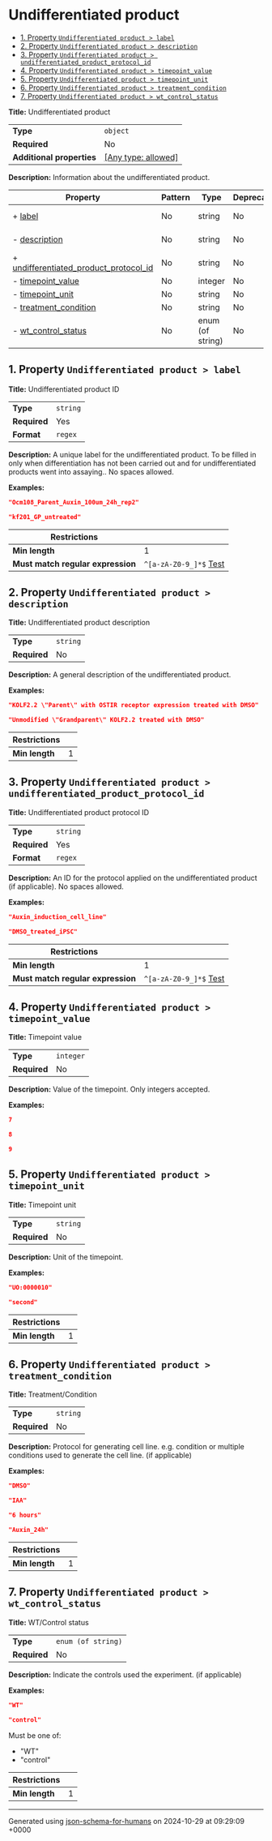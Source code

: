 # Undifferentiated product

- [1. Property `Undifferentiated product > label`](#label)
- [2. Property `Undifferentiated product > description`](#description)
- [3. Property `Undifferentiated product > undifferentiated_product_protocol_id`](#undifferentiated_product_protocol_id)
- [4. Property `Undifferentiated product > timepoint_value`](#timepoint_value)
- [5. Property `Undifferentiated product > timepoint_unit`](#timepoint_unit)
- [6. Property `Undifferentiated product > treatment_condition`](#treatment_condition)
- [7. Property `Undifferentiated product > wt_control_status`](#wt_control_status)

**Title:** Undifferentiated product

|                           |                                                                           |
| ------------------------- | ------------------------------------------------------------------------- |
| **Type**                  | `object`                                                                  |
| **Required**              | No                                                                        |
| **Additional properties** | [[Any type: allowed]](# "Additional Properties of any type are allowed.") |

**Description:** Information about the undifferentiated product.

| Property                                                                         | Pattern | Type             | Deprecated | Definition | Title/Description                    |
| -------------------------------------------------------------------------------- | ------- | ---------------- | ---------- | ---------- | ------------------------------------ |
| + [label](#label )                                                               | No      | string           | No         | -          | Undifferentiated product ID          |
| - [description](#description )                                                   | No      | string           | No         | -          | Undifferentiated product description |
| + [undifferentiated_product_protocol_id](#undifferentiated_product_protocol_id ) | No      | string           | No         | -          | Undifferentiated product protocol ID |
| - [timepoint_value](#timepoint_value )                                           | No      | integer          | No         | -          | Timepoint value                      |
| - [timepoint_unit](#timepoint_unit )                                             | No      | string           | No         | -          | Timepoint unit                       |
| - [treatment_condition](#treatment_condition )                                   | No      | string           | No         | -          | Treatment/Condition                  |
| - [wt_control_status](#wt_control_status )                                       | No      | enum (of string) | No         | -          | WT/Control status                    |

## <a name="label"></a>1. Property `Undifferentiated product > label`

**Title:** Undifferentiated product ID

|              |          |
| ------------ | -------- |
| **Type**     | `string` |
| **Required** | Yes      |
| **Format**   | `regex`  |

**Description:** A unique label for the undifferentiated product. To be filled in only when differentiation has not been carried out and for undifferentiated products went into assaying.. No spaces allowed.

**Examples:** 

```json
"Ocm108_Parent_Auxin_100um_24h_rep2"
```

```json
"kf201_GP_untreated"
```

| Restrictions                      |                                                                                                                                         |
| --------------------------------- | --------------------------------------------------------------------------------------------------------------------------------------- |
| **Min length**                    | 1                                                                                                                                       |
| **Must match regular expression** | ```^[a-zA-Z0-9_]*$``` [Test](https://regex101.com/?regex=%5E%5Ba-zA-Z0-9_%5D%2A%24&testString=%22Ocm108_Parent_Auxin_100um_24h_rep2%22) |

## <a name="description"></a>2. Property `Undifferentiated product > description`

**Title:** Undifferentiated product description

|              |          |
| ------------ | -------- |
| **Type**     | `string` |
| **Required** | No       |

**Description:** A general description of the undifferentiated product.

**Examples:** 

```json
"KOLF2.2 \"Parent\" with OSTIR receptor expression treated with DMSO"
```

```json
"Unmodified \"Grandparent\" KOLF2.2 treated with DMSO"
```

| Restrictions   |   |
| -------------- | - |
| **Min length** | 1 |

## <a name="undifferentiated_product_protocol_id"></a>3. Property `Undifferentiated product > undifferentiated_product_protocol_id`

**Title:** Undifferentiated product protocol ID

|              |          |
| ------------ | -------- |
| **Type**     | `string` |
| **Required** | Yes      |
| **Format**   | `regex`  |

**Description:** An ID for the protocol applied on the undifferentiated product (if applicable). No spaces allowed.

**Examples:** 

```json
"Auxin_induction_cell_line"
```

```json
"DMSO_treated_iPSC"
```

| Restrictions                      |                                                                                                                                |
| --------------------------------- | ------------------------------------------------------------------------------------------------------------------------------ |
| **Min length**                    | 1                                                                                                                              |
| **Must match regular expression** | ```^[a-zA-Z0-9_]*$``` [Test](https://regex101.com/?regex=%5E%5Ba-zA-Z0-9_%5D%2A%24&testString=%22Auxin_induction_cell_line%22) |

## <a name="timepoint_value"></a>4. Property `Undifferentiated product > timepoint_value`

**Title:** Timepoint value

|              |           |
| ------------ | --------- |
| **Type**     | `integer` |
| **Required** | No        |

**Description:** Value of the timepoint. Only integers accepted.

**Examples:** 

```json
7
```

```json
8
```

```json
9
```

## <a name="timepoint_unit"></a>5. Property `Undifferentiated product > timepoint_unit`

**Title:** Timepoint unit

|              |          |
| ------------ | -------- |
| **Type**     | `string` |
| **Required** | No       |

**Description:** Unit of the timepoint.

**Examples:** 

```json
"UO:0000010"
```

```json
"second"
```

| Restrictions   |   |
| -------------- | - |
| **Min length** | 1 |

## <a name="treatment_condition"></a>6. Property `Undifferentiated product > treatment_condition`

**Title:** Treatment/Condition

|              |          |
| ------------ | -------- |
| **Type**     | `string` |
| **Required** | No       |

**Description:** Protocol for generating cell line. e.g. condition or multiple conditions used to generate the cell line. (if applicable)

**Examples:** 

```json
"DMSO"
```

```json
"IAA"
```

```json
"6 hours"
```

```json
"Auxin_24h"
```

| Restrictions   |   |
| -------------- | - |
| **Min length** | 1 |

## <a name="wt_control_status"></a>7. Property `Undifferentiated product > wt_control_status`

**Title:** WT/Control status

|              |                    |
| ------------ | ------------------ |
| **Type**     | `enum (of string)` |
| **Required** | No                 |

**Description:** Indicate the controls used the experiment. (if applicable)

**Examples:** 

```json
"WT"
```

```json
"control"
```

Must be one of:
* "WT"
* "control"

| Restrictions   |   |
| -------------- | - |
| **Min length** | 1 |

----------------------------------------------------------------------------------------------------------------------------
Generated using [json-schema-for-humans](https://github.com/coveooss/json-schema-for-humans) on 2024-10-29 at 09:29:09 +0000
